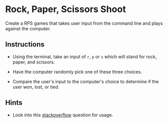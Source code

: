 # Rock, Paper, Scissors Shoot

Create a RPS games that takes user input from the command line and plays against the computer.



## Instructions

* Using the terminal, take an input of `r`, `p` or `s` which will stand for rock, paper, and scissors.



* Have the computer randomly pick one of these three choices.



* Compare the user's input to the computer's choice to determine if the user won, lost, or tied.



## Hints

* Look into this [stackoverflow](https://stackoverflow.com/questions/306400/how-to-randomly-select-an-item-from-a-list) question for usage.
